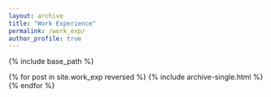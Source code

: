 ```yaml
---
layout: archive
title: "Work Experience"
permalink: /work_exp/
author_profile: true
---
```


{% include base_path %}

{% for post in site.work_exp reversed %}
  {% include archive-single.html %}
{% endfor %}
